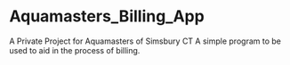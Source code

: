 # Aquamasters_Billing_App
A Private Project for Aquamasters of Simsbury CT
A simple program to be used to aid in the process of billing.
